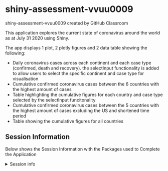 # shiny-assessment-vvuu0009
shiny-assessment-vvuu0009 created by GitHub Classroom

This application explores the current state of coronavirus around the world as at July 31 2020 using Shiny.

The app displays 1 plot, 2 plotly figures and 2 data table showing the following:

* Daily coronavirus cases across each continent and each case type (confirmed, death and recovery). the selectInput functionality is added to allow users to select the specific continent and case type for visualisation 
* Cumulative confirmed coronavirus cases between the 6 countries with the highest amount of cases 
* Table highlighting the cumulative figures for each country and case type selected by the selectInput funcitonality 
* Cumulative confirmed coronavirus cases between the 5 countries with the highest amount of cases excluding the US and shortened time period
* Table showing the cumulative figures for all countries  


## Session Information 

Below shows the Session Information with the Packages used to Complete the Application

<details>

<summary>Session info</summary>


``` r
- Session info -----------------------------------------------------------------

 setting  value                       
 version  R version 4.0.2 (2020-06-22)
 os       Windows 10 x64              
 system   x86_64, mingw32             
 ui       RStudio                     
 language (EN)                        
 collate  English_Australia.1252      
 ctype    English_Australia.1252      
 tz       Australia/Sydney            
 date     2020-10-01                  

- Packages ---------------------------------------------------------------------

 package     * version date       lib source        
 assertthat    0.2.1   2019-03-21 [1] CRAN (R 4.0.2)
 backports     1.1.9   2020-08-24 [1] CRAN (R 4.0.2)
 blob          1.2.1   2020-01-20 [1] CRAN (R 4.0.2)
 broom         0.7.0   2020-07-09 [1] CRAN (R 4.0.2)
 callr         3.4.4   2020-09-07 [1] CRAN (R 4.0.2)
 cellranger    1.1.0   2016-07-27 [1] CRAN (R 4.0.2)
 cli           2.0.2   2020-02-28 [1] CRAN (R 4.0.2)
 clipr         0.7.0   2019-07-23 [1] CRAN (R 4.0.2)
 colorspace    1.4-1   2019-03-18 [1] CRAN (R 4.0.2)
 coronavirus * 0.3.0   2020-08-03 [1] CRAN (R 4.0.2)
 countrycode * 1.2.0   2020-05-22 [1] CRAN (R 4.0.2)
 crayon        1.3.4   2017-09-16 [1] CRAN (R 4.0.2)
 crosstalk     1.1.0.1 2020-03-13 [1] CRAN (R 4.0.2)
 data.table    1.13.0  2020-07-24 [1] CRAN (R 4.0.2)
 DBI           1.1.0   2019-12-15 [1] CRAN (R 4.0.2)
 dbplyr        1.4.4   2020-05-27 [1] CRAN (R 4.0.2)
 desc          1.2.0   2018-05-01 [1] CRAN (R 4.0.2)
 devtools      2.3.1   2020-07-21 [1] CRAN (R 4.0.2)
 digest        0.6.25  2020-02-23 [1] CRAN (R 4.0.2)
 dplyr       * 1.0.1   2020-07-31 [1] CRAN (R 4.0.2)
 DT          * 0.15    2020-08-05 [1] CRAN (R 4.0.2)
 ellipsis      0.3.1   2020-05-15 [1] CRAN (R 4.0.2)
 evaluate      0.14    2019-05-28 [1] CRAN (R 4.0.2)
 fansi         0.4.1   2020-01-08 [1] CRAN (R 4.0.2)
 fastmap       1.0.1   2019-10-08 [1] CRAN (R 4.0.2)
 forcats     * 0.5.0   2020-03-01 [1] CRAN (R 4.0.2)
 fs            1.5.0   2020-07-31 [1] CRAN (R 4.0.2)
 generics      0.0.2   2018-11-29 [1] CRAN (R 4.0.2)
 ggplot2     * 3.3.2   2020-06-19 [1] CRAN (R 4.0.2)
 glue          1.4.2   2020-08-27 [1] CRAN (R 4.0.2)
 gtable        0.3.0   2019-03-25 [1] CRAN (R 4.0.2)
 haven         2.3.1   2020-06-01 [1] CRAN (R 4.0.2)
 hms           0.5.3   2020-01-08 [1] CRAN (R 4.0.2)
 htmltools     0.5.0   2020-06-16 [1] CRAN (R 4.0.2)
 htmlwidgets   1.5.1   2019-10-08 [1] CRAN (R 4.0.2)
 httpuv        1.5.4   2020-06-06 [1] CRAN (R 4.0.2)
 httr          1.4.2   2020-07-20 [1] CRAN (R 4.0.2)
 jsonlite      1.7.1   2020-09-07 [1] CRAN (R 4.0.2)
 kableExtra  * 1.2.1   2020-08-27 [1] CRAN (R 4.0.2)
 knitr         1.29    2020-06-23 [1] CRAN (R 4.0.2)
 labeling      0.3     2014-08-23 [1] CRAN (R 4.0.0)
 later         1.1.0.1 2020-06-05 [1] CRAN (R 4.0.2)
 lazyeval      0.2.2   2019-03-15 [1] CRAN (R 4.0.2)
 lifecycle     0.2.0   2020-03-06 [1] CRAN (R 4.0.2)
 lubridate     1.7.9   2020-06-08 [1] CRAN (R 4.0.2)
 magrittr      1.5     2014-11-22 [1] CRAN (R 4.0.2)
 memoise       1.1.0   2017-04-21 [1] CRAN (R 4.0.2)
 mime          0.9     2020-02-04 [1] CRAN (R 4.0.0)
 modelr        0.1.8   2020-05-19 [1] CRAN (R 4.0.2)
 munsell       0.5.0   2018-06-12 [1] CRAN (R 4.0.2)
 pillar        1.4.6   2020-07-10 [1] CRAN (R 4.0.2)
 pkgbuild      1.1.0   2020-07-13 [1] CRAN (R 4.0.2)
 pkgconfig     2.0.3   2019-09-22 [1] CRAN (R 4.0.2)
 pkgload       1.1.0   2020-05-29 [1] CRAN (R 4.0.2)
 plotly      * 4.9.2.1 2020-04-04 [1] CRAN (R 4.0.2)
 prettyunits   1.1.1   2020-01-24 [1] CRAN (R 4.0.2)
 processx      3.4.4   2020-09-03 [1] CRAN (R 4.0.2)
 promises      1.1.1   2020-06-09 [1] CRAN (R 4.0.2)
 ps            1.3.4   2020-08-11 [1] CRAN (R 4.0.2)
 purrr       * 0.3.4   2020-04-17 [1] CRAN (R 4.0.2)
 R6            2.4.1   2019-11-12 [1] CRAN (R 4.0.2)
 Rcpp          1.0.5   2020-07-06 [1] CRAN (R 4.0.2)
 readr       * 1.3.1   2018-12-21 [1] CRAN (R 4.0.2)
 readxl        1.3.1   2019-03-13 [1] CRAN (R 4.0.2)
 remotes       2.2.0   2020-07-21 [1] CRAN (R 4.0.2)
 reprex        0.3.0   2019-05-16 [1] CRAN (R 4.0.2)
 rlang         0.4.7   2020-07-09 [1] CRAN (R 4.0.2)
 rmarkdown     2.3     2020-06-18 [1] CRAN (R 4.0.2)
 rprojroot     1.3-2   2018-01-03 [1] CRAN (R 4.0.2)
 rsconnect     0.8.16  2019-12-13 [1] CRAN (R 4.0.2)
 rstudioapi    0.11    2020-02-07 [1] CRAN (R 4.0.2)
 rvest         0.3.6   2020-07-25 [1] CRAN (R 4.0.2)
 scales        1.1.1   2020-05-11 [1] CRAN (R 4.0.2)
 sessioninfo   1.1.1   2018-11-05 [1] CRAN (R 4.0.2)
 shiny       * 1.5.0   2020-06-23 [1] CRAN (R 4.0.2)
 stringi       1.5.3   2020-09-09 [1] CRAN (R 4.0.2)
 stringr     * 1.4.0   2019-02-10 [1] CRAN (R 4.0.2)
 testthat      2.3.2   2020-03-02 [1] CRAN (R 4.0.2)
 tibble      * 3.0.3   2020-07-10 [1] CRAN (R 4.0.2)
 tidyr       * 1.1.2   2020-08-27 [1] CRAN (R 4.0.2)
 tidyselect    1.1.0   2020-05-11 [1] CRAN (R 4.0.2)
 tidyverse   * 1.3.0   2019-11-21 [1] CRAN (R 4.0.2)
 usethis       1.6.1   2020-04-29 [1] CRAN (R 4.0.2)
 vctrs         0.3.2   2020-07-15 [1] CRAN (R 4.0.2)
 viridisLite   0.3.0   2018-02-01 [1] CRAN (R 4.0.2)
 webshot       0.5.2   2019-11-22 [1] CRAN (R 4.0.2)
 whisker       0.4     2019-08-28 [1] CRAN (R 4.0.2)
 withr         2.2.0   2020-04-20 [1] CRAN (R 4.0.2)
 xfun          0.16    2020-07-24 [1] CRAN (R 4.0.2)
 xml2          1.3.2   2020-04-23 [1] CRAN (R 4.0.2)
 xtable        1.8-4   2019-04-21 [1] CRAN (R 4.0.2)
 yaml          2.2.1   2020-02-01 [1] CRAN (R 4.0.2)

[1] C:/Users/vinny/Documents/R/win-library/4.0
[2] C:/Program Files/R/R-4.0.2/library

```

</details>
